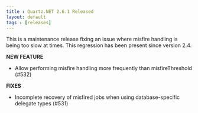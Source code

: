 ```yaml
---
title : Quartz.NET 2.6.1 Released
layout: default
tags : [releases]
---
```


This is a maintenance release fixing an issue where misfire handling is being too slow at times. This regression has been present since version 2.4.

__NEW FEATURE__

* Allow performing misfire handling more frequently than misfireThreshold (#532)

__FIXES__

* Incomplete recovery of misfired jobs when using database-specific delegate types (#531)

<Download />
